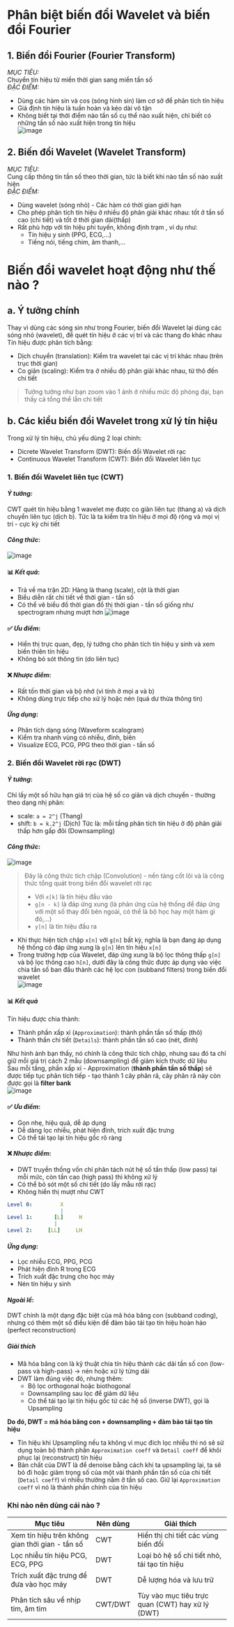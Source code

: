 # **Phân biệt biến đổi Wavelet và biến đổi Fourier** #
## 1. Biến đổi Fourier (Fourier Transform) ##
*MỤC TIÊU:* <br>
Chuyển tín hiệu từ miền thời gian sang miền tần số <br>
*ĐẶC ĐIỂM:* <br>
* Dùng các hàm sin và cos (sóng hình sin) làm cơ sở để phân tích tín hiệu 
* Giả định tín hiệu là tuần hoàn và kéo dài vô tận 
* Không biết tại thời điểm nào tần số cụ thể nào xuất hiện, chỉ biết có những tần số nào xuất hiện trong tín hiệu <br> 
![image](https://github.com/user-attachments/assets/bc8348da-455f-41b1-afb8-852c4bcdc7f2)

## 2. Biến đổi Wavelet (Wavelet Transform) ##
*MỤC TIÊU:* <br>
Cung cấp thông tin tần số theo thời gian, tức là biết khi nào tần số nào xuất hiện <br>
*ĐẶC ĐIỂM:* <br>
* Dùng wavelet (sóng nhỏ) - Các hàm có thời gian giới hạn 
* Cho phép phân tích tín hiệu ở nhiều độ phân giải khác nhau: tốt ở tần số cao (chi tiết) và tốt ở thời gian dài(thấp)
* Rất phù hợp với tín hiệu phi tuyến, không định trạm , ví dụ như:
  - Tín hiệu y sinh (PPG, ECG,...)
  - Tiếng nói, tiếng chim, âm thanh,... 

# **Biến đổi wavelet hoạt động như thế nào ?** #
## a. Ý tưởng chính ##
Thay vì dùng các sóng sin như trong Fourier, biến đổi Wavelet lại dùng các sóng nhỏ (wavelet), để quét tín hiệu ở các vị trí và các thang đo khác nhau <br>
Tín hiệu được phân tích bằng: 
* Dịch chuyển (translation): Kiểm tra wavelet tại các vị trí khác nhau (trên trục thời gian)
* Co giãn (scaling): Kiểm tra ở nhiều độ phân giải khác nhau, từ thô đến chi tiết 
> Tưởng tưởng như bạn zoom vào 1 ảnh ở nhiều mức độ phóng đại, bạn thấy cả tổng thể lẫn chi tiết 

## b. Các kiểu biến đổi Wavelet trong xử lý tín hiệu ##
Trong xử lý tín hiệu, chủ yếu dùng 2 loại chính:
* Dicrete Wavelet Transform (DWT): Biến đổi Wavelet rời rạc
* Continuous Wavelet Transform (CWT): Biến đổi Wavelet liên tục

### 1. Biến đổi Wavelet liên tục (CWT) ###
#### *Ý tưởng:* #### 
CWT quét tín hiệu bằng 1 wavelet mẹ được co giãn liên tục (thang a) và dịch chuyển liên tục (dịch b). Tức là ta 
kiểm tra tín hiệu ở mọi độ rộng và mọi vị trí - cực kỳ chi tiết <br>
#### *Công thức*: ####
![image](https://github.com/user-attachments/assets/1a9edeac-40d8-49af-bc07-5c5f1c252873)

#### 📊 *Kết quả*: #### 
   - Trả về ma trận 2D: Hàng là thang (scale), cột là thời gian
   - Biểu diễn rất chi tiết về thời gian - tần số
   - Có thể vẽ biểu đồ thời gian đồ thị thời gian - tần số giống như spectrogram nhưng mượt hơn
  ![image](https://github.com/user-attachments/assets/28917c3e-53db-449c-a082-0d98776bc7e0)
#### ✅ *Ưu điểm*: #### 
  - Hiển thị trực quan, đẹp, lý tưởng cho phân tích tín hiệu y sinh và xem biến thiên tín hiệu
  - Không bỏ sót thông tin (do liên tục) <br>
#### ❌ *Nhược điểm*: #### 
  - Rất tốn thời gian và bộ nhớ (vì tính ở mọi a và b)
  - Không dùng trực tiếp cho xử lý hoặc nén (quá dư thừa thông tin) <br>
#### *Ứng dụng*: ####
  - Phân tích dạng sóng (Waveform scalogram)
  - Kiểm tra nhanh vùng có nhiễu, đỉnh, biên
  - Visualize ECG, PCG, PPG theo thời gian - tần số

### 2. Biến đổi Wavelet rời rạc (DWT) ###
#### *Ý tưởng*: #### 
Chỉ lấy một số hữu hạn giá trị của hệ số co giãn và dịch chuyển - thường theo dạng nhị phân:
- scale: `a = 2^j` (Thang)
- shift: `b = k.2^j` (Dịch)
Tức là: mỗi tầng phân tích tín hiệu ở độ phân giải thấp hơn gấp đôi (Downsampling) 

#### *Công thức*: ####
![image](https://github.com/user-attachments/assets/5d394ef4-3957-4d9b-b137-aa0a3045f294)
> Đây là công thức tích chập (Convolution) - nền tảng cốt lõi và là công thức tổng quát trong biến đổi wavelet rời rạc 
> * Với `x[k]` là tín hiệu đầu vào
> * `g[n - k]` là đáp ứng xung (là phản ứng của hệ thống để đáp ứng với một số thay đổi bên ngoài, có thể là bộ học hay một hàm gì đó,...) 
> * `y[n]` là tín hiệu đầu ra 
- Khi thực hiện tích chập `x[n]` với `g[n]` bất kỳ, nghĩa là bạn đang áp dụng hệ thống có đáp ứng xung là `g[n]` lên tín hiệu `x[n]`
- Trong trường hợp của Wavelet, đáp ứng xung là bộ lọc thông thấp `g[n]` và bộ lọc thông cao `h[n]`, dưới đây là công thức được áp dụng vào việc chia tần số ban đầu thành các hệ lọc con (subband filters) trong biến đổi wavelet <br>
![image](https://github.com/user-attachments/assets/666b0a68-7cbb-43ca-a76c-7838208d8add)

#### 📊 *Kết quả* ####
Tín hiệu được chia thành:
 - Thành phần xấp xỉ (`Approximation`): thành phần tần số thấp (thô)
 - Thành thần chi tiết (`Details`): thành phần tần số cao (nét, đỉnh)

Như hình ảnh bạn thấy, nó chính là công thức tích chập, nhưng sau đó ta chỉ giữ mỗi giá trị cách 2 mẫu (downsampling) để giảm kích thước dữ liệu <br>
Sau mỗi tầng, phần xấp xỉ - Approximation (**thành phần tần số thấp**) sẽ được tiếp tục phân tích tiếp - tạo thành 1 cây phân rã, cây phân rã này còn được gọi là **filter bank** <br>
![image](https://github.com/user-attachments/assets/b9b24823-e6f3-4310-a35c-3f15d27deaa9)
#### ✅ *Ưu điểm*: #### 
 - Gọn nhẹ, hiệu quả, dễ áp dụng
 - Dễ dàng lọc nhiễu, phát hiện đỉnh, trích xuất đặc trưng
 - Có thể tái tạo lại tín hiệu gốc rõ ràng
#### ❌ *Nhược điểm*: ####
 - DWT truyền thống vốn chỉ phân tách nút hệ số tần thấp (low pass) tại mỗi mức, còn tần cao (high pass) thì không xử lý
 - Có thể bỏ sót một số chi tiết (do lấy mẫu rời rạc)
 - Không hiển thị mượt như CWT
``` yaml
Level 0:         X
                 |
Level 1:       [L]     H
               |
Level 2:     [LL]     LH

```
#### *Ứng dụng*: ####
 - Lọc nhiễu ECG, PPG, PCG
 - Phát hiện đỉnh R trong ECG
 - Trích xuất đặc trưng cho học máy
 - Nén tín hiệu y sinh
#### *Ngoài lề*: ####
DWT chính là một dạng đặc biệt của mã hóa băng con (subband coding), nhưng có thêm một số điều kiện để đảm bảo tái tạo tín hiệu hoàn hảo (perfect reconstruction) <br>
##### Giải thích #####
- Mã hóa băng con là kỹ thuật chia tín hiệu thành các dải tần số con (low-pass và high-pass) → nén hoặc xử lý từng dải
- DWT làm đúng việc đó, nhưng thêm:
   * Bộ lọc orthogonal hoặc biothogonal
   * Downsampling sau lọc để giảm dữ liệu
   * Có thể tái tạo lại tín hiệu gốc từ các hệ số (inverse DWT), gọi là Upsampling 

**Do đó, DWT = mã hóa băng con + downsampling + đảm bảo tái tạo tín hiệu** 

- Tín hiệu khi Upsampling nếu ta không vì mục đích lọc nhiễu thì nó sẽ sử dụng toàn bộ thành phần `Approximation coeff` và `Detail coeff` để khôi phục lại (reconstruct) tín hiệu 
- Bản chất của DWT là để denoise bằng cách khi ta upsampling lại, ta sẽ bỏ đi hoặc giảm trọng số của một vài thành phần tần số của chi tiết (`Detail coeff`) vì nhiễu thường nằm ở tần số cao. Giữ lại `Approximation coeff` vì nó là thành phần chính của tín hiệu 

###  Khi nào nên dùng cái nào ? ###
| Mục tiêu | Nên dùng | Giải thích |
|----------|----------|------------|
|Xem tín hiệu trên không gian thời gian - tần số | CWT | Hiển thị chi tiết các vùng biến đổi |
| Lọc nhiễu tín hiệu PCG, ECG, PPG | DWT | Loại bỏ hệ số chi tiết nhỏ, tái tạo tín hiệu | 
| Trích xuất đặc trưng để đưa vào học máy | DWT | Dễ lượng hóa và lưu trữ |
| Phân tích sâu về nhịp tim, âm tim |  CWT/DWT | Tùy vào mục tiêu trực quan (CWT) hay xử lý (DWT) |